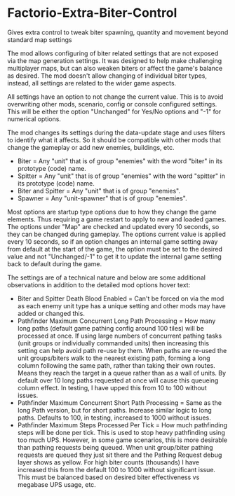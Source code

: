 # Factorio-Extra-Biter-Control
Gives extra control to tweak biter spawning, quantity and movement beyond standard map settings



The mod allows configuring of biter related settings that are not exposed via the map generation settings. It was designed to help make challenging multiplayer maps, but can also weaken biters or affect the game's balance as desired. The mod doesn't allow changing of individual biter types, instead, all settings are related to the wider game aspects.

All settings have an option to not change the current value. This is to avoid overwriting other mods, scenario, config or console configured settings. This will be either the option "Unchanged" for Yes/No options and "-1" for numerical options.

The mod changes its settings during the data-update stage and uses filters to identify what it affects. So it should be compatible with other mods that change the gameplay or add new enemies, buildings, etc.
 - Biter = Any "unit" that is of group "enemies" with the word "biter" in its prototype (code) name.
 - Spitter = Any "unit" that is of group "enemies" with the word "spitter" in its prototype (code) name.
 - Biter and Spitter = Any "unit" that is of group "enemies".
 - Spawner = Any "unit-spawner" that is of group "enemies".

Most options are startup type options due to how they change the game elements. Thus requiring a game restart to apply to new and loaded games.
The options under "Map" are checked and updated every 10 seconds, so they can be changed during gameplay. The options current value is applied every 10 seconds, so if an option changes an internal game setting away from default at the start of the game, the option must be set to the desired value and not "Unchanged/-1" to get it to update the internal game setting back to default during the game. 

The settings are of a technical nature and below are some additional observations in addition to the detailed mod options hover text:
 - Biter and Spitter Death Blood Enabled = Can't be forced on via the mod as each enemy unit type has a unique setting and other mods may have added or changed this.
 - Pathfinder Maximum Concurrent Long Path Processing = How many long paths (default game pathing config around 100 tiles) will be processed at once. If using large numbers of concurrent pathing tasks (unit groups or individually commanded units) then increasing this setting can help avoid path re-use by them. When paths are re-used the unit groups/biters walk to the nearest existing path, forming a long column following the same path, rather than taking their own routes. Means they reach the target in a queue rather than as a wall of units. By default over 10 long paths requested at once will cause this queueing column effect. In testing, I have upped this from 10 to 100 without issues.
 - Pathfinder Maximum Concurrent Short Path Processing = Same as the long Path version, but for short paths. Increase similar logic to long paths. Defaults to 100, in testing, increased to 1000 without issues.
 - Pathfinder Maximum Steps Processed Per Tick = How much pathfinding steps will be done per tick. This is used to stop heavy pathfinding using too much UPS. However, in some game scenarios, this is more desirable than pathing requests being queued. When unit group/biter pathing requests are queued they just sit there and the Pathing Request debug layer shows as yellow. For high biter counts (thousands) I have increased this from the default 100 to 1000 without significant issue. This must be balanced based on desired biter effectiveness vs megabase UPS usage, etc.